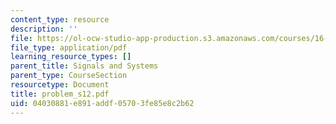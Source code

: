 ```yaml
---
content_type: resource
description: ''
file: https://ol-ocw-studio-app-production.s3.amazonaws.com/courses/16-01-unified-engineering-i-ii-iii-iv-fall-2005-spring-2006/04030881e891addf05703fe85e8c2b62_problem_s12.pdf
file_type: application/pdf
learning_resource_types: []
parent_title: Signals and Systems
parent_type: CourseSection
resourcetype: Document
title: problem_s12.pdf
uid: 04030881-e891-addf-0570-3fe85e8c2b62
---
```

